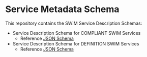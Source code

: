# Service Metadata Schema

This repository contains the SWIM Service Description Schemas:

- Service Description Schema for COMPLIANT SWIM Services
  - Reference [JSON Schema](./description/COMPLIANT-V2.json)
- Service Description Schema for DEFINITION SWIM Services
  - Reference [JSON Schema](./definition/DEFINITION-V2.json)
